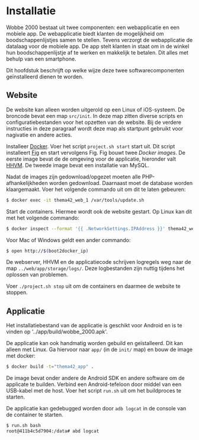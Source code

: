 # Installatie

Wobbe 2000 bestaat uit twee componenten: een webapplicatie en een mobiele app. De webapplicatie biedt klanten de mogelijkheid om boodschappenlijstjes samen te stellen. Tevens verzorgt de webapplicatie de datalaag voor de mobiele app. De app stelt klanten in staat om in de winkel hun boodschappenlijstje af te werken en makkelijk te betalen. Dit alles met behulp van een smartphone.

Dit hoofdstuk beschrijft op welke wijze deze twee softwarecomponenten geïnstalleerd dienen te worden.

## Website

De website kan alleen worden uitgerold op een Linux of iOS-systeem.  De broncode bevat een map `src/init`. In deze map zitten diverse scripts en configuratiebestanden voor het opzetten van de website. Bij de verdere instructies in deze paragraaf wordt deze map als startpunt gebruikt voor nagivatie en andere acties.

Installeer [Docker][docker].
Voer het script `project.sh start` start uit. Dit script installeert [Fig][fig] en start vervolgens Fig. Fig bouwt twee _Docker images_. De eerste image bevat de de omgeving voor de applicatie, hieronder valt [HHVM][hhvm]. De tweede image bevat een installatie van MySQL.

Nadat de images zijn gedownload/opgezet moeten alle PHP-afhankelijkheden worden gedownload. Daarnaast moet de database worden klaargemaakt. Voer het volgende commando uit om dit te laten gebeuren:

```bash
$ docker exec -it thema42_web_1 /var/tools/update.sh
```

Start de containers. Hiermee wordt ook de website gestart. Op Linux kan dit met het volgende commando:

```bash
$ docker inspect --format '{{ .NetworkSettings.IPAddress }}' thema42_web_1
```

Voor Mac of Windows geldt een ander commando:

```bash
$ open http://$(boot2docker_ip)
```

De webserver, HHVM en de applicatiecode schrijven logregels weg naar de map `../web/app/storage/logs/`. Deze logbestanden zijn nuttig tijdens het oplossen van problemen.

Voer `./project.sh stop` uit om de containers en daarmee de website te stoppen.

## Applicatie

Het installatiebestand van de applicatie is geschikt voor Android en is te vinden op '../app/build/wobbe\_2000.apk'.

De applicatie kan ook handmatig worden gebuild en geïstalleerd. Dit kan alleen met Linux. Ga hiervoor naar `app/` (in de `init/` map) en bouw de image met docker:

```bash
$ docker build -t="thema42_app" .
```

De image bevat onder andere de Android SDK en andere software om de applicate te builden. Verbind een Android-tefeloon door middel van een USB-kabel met de host. Voer het script `run.sh` uit om het buildproces te starten.

De applicatie kan gedebugged worden door `adb logcat` in de console van de container te starten.

```bash
$ run.sh bash
root@411b4c5d7904:/data# abd logcat
```

[docker]: https://www.docker.com/
[fig]: http://www.fig.sh/
[hhvm]: http://hhvm.com/

